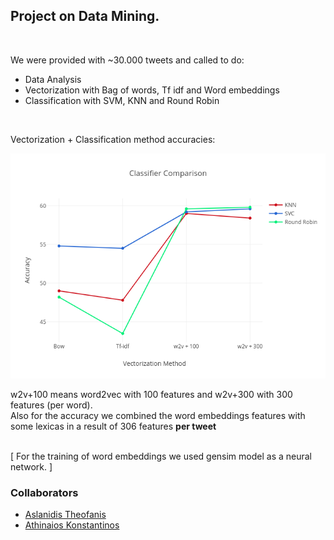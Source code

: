 <h2>Project on Data Mining.</h2><br>

We were provided with ~30.000 tweets and called to do:<br>
<ul>
<li>Data Analysis
<li>Vectorization with Bag of words, Tf idf and Word embeddings
<li>Classification with SVM, KNN and Round Robin
</ul>
<br>

Vectorization + Classification method accuracies:<br>
<p align="center"><img src="/vectorization_scaling.png"></p>

<p>
w2v+100 means word2vec with 100 features and w2v+300 with 300 features (per word).<br>
Also for the accuracy we combined the word embeddings features with some lexicas in a result of 306 features <b>per tweet</b>
</p>
<br>
[ For the training of word embeddings we used gensim model as a neural network. ]

### Collaborators
* [Aslanidis Theofanis](https://github.com/Fanarosss)
* [Athinaios Konstantinos](https://github.com/kostasA97)
